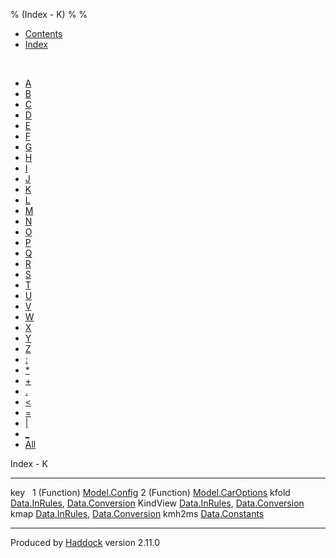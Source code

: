 % (Index - K)
% 
% 

-   [Contents](index.html)
-   [Index](doc-index.html)

 

-   [A](doc-index-A.html)
-   [B](doc-index-B.html)
-   [C](doc-index-C.html)
-   [D](doc-index-D.html)
-   [E](doc-index-E.html)
-   [F](doc-index-F.html)
-   [G](doc-index-G.html)
-   [H](doc-index-H.html)
-   [I](doc-index-I.html)
-   [J](doc-index-J.html)
-   [K](doc-index-K.html)
-   [L](doc-index-L.html)
-   [M](doc-index-M.html)
-   [N](doc-index-N.html)
-   [O](doc-index-O.html)
-   [P](doc-index-P.html)
-   [Q](doc-index-Q.html)
-   [R](doc-index-R.html)
-   [S](doc-index-S.html)
-   [T](doc-index-T.html)
-   [U](doc-index-U.html)
-   [V](doc-index-V.html)
-   [W](doc-index-W.html)
-   [X](doc-index-X.html)
-   [Y](doc-index-Y.html)
-   [Z](doc-index-Z.html)
-   [:](doc-index-58.html)
-   [\*](doc-index-42.html)
-   [+](doc-index-43.html)
-   [.](doc-index-46.html)
-   [\<](doc-index-60.html)
-   [=](doc-index-61.html)
-   [|](doc-index-124.html)
-   [\_](doc-index-95.html)
-   [All](doc-index-All.html)

Index - K

  -------------- --------------------------------------------------------------------------------------------------
  key             
  1 (Function)   [Model.Config](Model-Config.html#v:key)
  2 (Function)   [Model.CarOptions](Model-CarOptions.html#v:key)
  kfold          [Data.InRules](Data-InRules.html#v:kfold), [Data.Conversion](Data-Conversion.html#v:kfold)
  KindView       [Data.InRules](Data-InRules.html#t:KindView), [Data.Conversion](Data-Conversion.html#t:KindView)
  kmap           [Data.InRules](Data-InRules.html#v:kmap), [Data.Conversion](Data-Conversion.html#v:kmap)
  kmh2ms         [Data.Constants](Data-Constants.html#v:kmh2ms)
  -------------- --------------------------------------------------------------------------------------------------

Produced by [Haddock](http://www.haskell.org/haddock/) version 2.11.0
